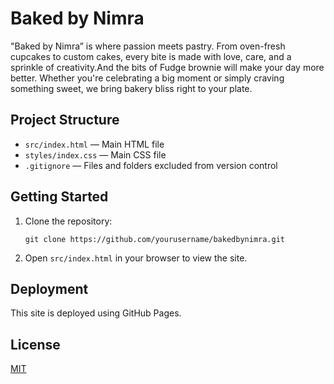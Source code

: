 # Baked by Nimra

"Baked by Nimra” is where passion meets pastry. From oven-fresh cupcakes to custom cakes, every bite is made with love, care, and a sprinkle of creativity.And the bits of Fudge brownie will make your day more better. Whether you're celebrating a big moment or simply craving something sweet, we bring bakery bliss right to your plate.

## Project Structure

- `src/index.html` — Main HTML file
- `styles/index.css` — Main CSS file
- `.gitignore` — Files and folders excluded from version control

## Getting Started

1. Clone the repository:
   ```
   git clone https://github.com/yourusername/bakedbynimra.git
   ```
2. Open `src/index.html` in your browser to view the site.

## Deployment

This site is deployed using GitHub Pages.

## License

[MIT](LICENSE)